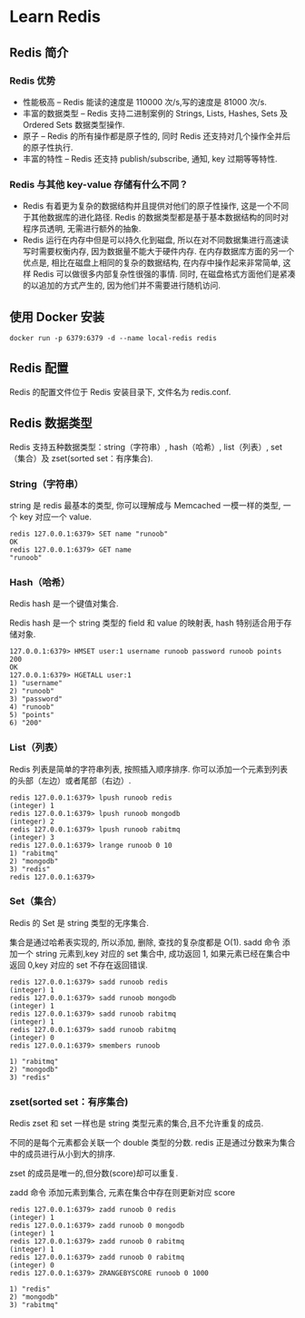 # Learn Redis

## Redis 简介

### Redis 优势

- 性能极高 – Redis 能读的速度是 110000 次/s,写的速度是 81000 次/s.
- 丰富的数据类型 – Redis 支持二进制案例的 Strings, Lists, Hashes, Sets 及 Ordered Sets 数据类型操作.
- 原子 – Redis 的所有操作都是原子性的, 同时 Redis 还支持对几个操作全并后的原子性执行.
- 丰富的特性 – Redis 还支持 publish/subscribe, 通知, key 过期等等特性.

### Redis 与其他 key-value 存储有什么不同？

- Redis 有着更为复杂的数据结构并且提供对他们的原子性操作, 这是一个不同于其他数据库的进化路径. Redis 的数据类型都是基于基本数据结构的同时对程序员透明, 无需进行额外的抽象.
- Redis 运行在内存中但是可以持久化到磁盘, 所以在对不同数据集进行高速读写时需要权衡内存, 因为数据量不能大于硬件内存. 在内存数据库方面的另一个优点是, 相比在磁盘上相同的复杂的数据结构, 在内存中操作起来非常简单, 这样 Redis 可以做很多内部复杂性很强的事情. 同时, 在磁盘格式方面他们是紧凑的以追加的方式产生的, 因为他们并不需要进行随机访问.

## 使用 Docker 安装

`docker run -p 6379:6379 -d --name local-redis redis`

## Redis 配置

Redis 的配置文件位于 Redis 安装目录下, 文件名为 redis.conf.

## Redis 数据类型

Redis 支持五种数据类型：string（字符串）, hash（哈希）, list（列表）, set（集合）及 zset(sorted set：有序集合).

### String（字符串）

string 是 redis 最基本的类型, 你可以理解成与 Memcached 一模一样的类型, 一个 key 对应一个 value.

```console
redis 127.0.0.1:6379> SET name "runoob"
OK
redis 127.0.0.1:6379> GET name
"runoob"
```

### Hash（哈希）

Redis hash 是一个键值对集合.

Redis hash 是一个 string 类型的 field 和 value 的映射表, hash 特别适合用于存储对象.

```console
127.0.0.1:6379> HMSET user:1 username runoob password runoob points 200
OK
127.0.0.1:6379> HGETALL user:1
1) "username"
2) "runoob"
3) "password"
4) "runoob"
5) "points"
6) "200"
```

### List（列表）

Redis 列表是简单的字符串列表, 按照插入顺序排序. 你可以添加一个元素到列表的头部（左边）或者尾部（右边）.

```console
redis 127.0.0.1:6379> lpush runoob redis
(integer) 1
redis 127.0.0.1:6379> lpush runoob mongodb
(integer) 2
redis 127.0.0.1:6379> lpush runoob rabitmq
(integer) 3
redis 127.0.0.1:6379> lrange runoob 0 10
1) "rabitmq"
2) "mongodb"
3) "redis"
redis 127.0.0.1:6379>
```

### Set（集合）

Redis 的 Set 是 string 类型的无序集合.

集合是通过哈希表实现的, 所以添加, 删除, 查找的复杂度都是 O(1). sadd 命令
添加一个 string 元素到,key 对应的 set 集合中, 成功返回 1, 如果元素已经在集合中返回 0,key 对应的 set 不存在返回错误.

```console
redis 127.0.0.1:6379> sadd runoob redis
(integer) 1
redis 127.0.0.1:6379> sadd runoob mongodb
(integer) 1
redis 127.0.0.1:6379> sadd runoob rabitmq
(integer) 1
redis 127.0.0.1:6379> sadd runoob rabitmq
(integer) 0
redis 127.0.0.1:6379> smembers runoob

1) "rabitmq"
2) "mongodb"
3) "redis"
```

### zset(sorted set：有序集合)

Redis zset 和 set 一样也是 string 类型元素的集合,且不允许重复的成员.

不同的是每个元素都会关联一个 double 类型的分数. redis 正是通过分数来为集合中的成员进行从小到大的排序.

zset 的成员是唯一的,但分数(score)却可以重复.

zadd 命令 添加元素到集合, 元素在集合中存在则更新对应 score

```console
redis 127.0.0.1:6379> zadd runoob 0 redis
(integer) 1
redis 127.0.0.1:6379> zadd runoob 0 mongodb
(integer) 1
redis 127.0.0.1:6379> zadd runoob 0 rabitmq
(integer) 1
redis 127.0.0.1:6379> zadd runoob 0 rabitmq
(integer) 0
redis 127.0.0.1:6379> ZRANGEBYSCORE runoob 0 1000

1) "redis"
2) "mongodb"
3) "rabitmq"
```
